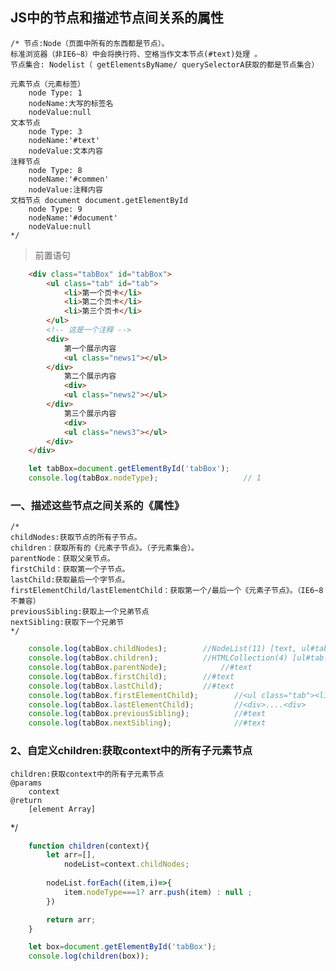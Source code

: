 ## JS中的节点和描述节点间关系的属性
>
    /* 节点:Node（页面中所有的东西都是节点）。
    标准浏览器（非IE6~8）中会将换行符、空格当作文本节点(#text)处理 。
    节点集合: Nodelist（ getElementsByName/ querySelectorA获取的都是节点集合）
    
    元素节点（元素标签）
        node Type: 1
        nodeName:大写的标签名
        nodeValue:null
    文本节点
        node Type: 3
        nodeName:'#text'
        nodeValue:文本内容
    注释节点
        node Type: 8
        nodeName:'#commen'
        nodeValue:注释内容
    文档节点 document document.getElementById
        node Type: 9
        nodeName:'#document'
        nodeValue:null 
    */
> 前置语句
```html
    <div class="tabBox" id="tabBox">
        <ul class="tab" id="tab">
            <li>第一个页卡</li>
            <li>第二个页卡</li>
            <li>第三个页卡</li>
        </ul>
        <!-- 这是一个注释 -->
        <div>
            第一个展示内容
            <ul class="news1"></ul>
        </div>
            第二个展示内容
            <div>
            <ul class="news2"></ul>
        </div>
            第三个展示内容
            <div>
            <ul class="news3"></ul>
        </div>
    </div>
```
```javascript
    let tabBox=document.getElementById('tabBox');
    console.log(tabBox.nodeType);                   // 1
```
### 一、描述这些节点之间关系的《属性》
> 
    /*  
    childNodes:获取节点的所有子节点。
    children：获取所有的《元素子节点》。（子元素集合）。
    parentNode：获取父亲节点。
    firstChild：获取第一个子节点。
    lastChild:获取最后一个字节点。
    firstElementChild/lastElementChild：获取第一个/最后一个《元素子节点》。（IE6~8不兼容）
    previousSibling:获取上一个兄弟节点
    nextSibling:获取下一个兄弟节
    */
```javascript
    console.log(tabBox.childNodes);        //NodeList(11) [text, ul#tab.tab, text, comment,..., div, text]
    console.log(tabBox.children);          //HTMLCollection(4) [ul#tab.tab, div, div, div, tab: ul#tab.tab]
    console.log(tabBox.parentNode);            //#text  
    console.log(tabBox.firstChild);        //#text  
    console.log(tabBox.lastChild);         //#text
    console.log(tabBox.firstElementChild);        //<ul class="tab"><li>...</ul> 元素后代内容也获取到了
    console.log(tabBox.lastElementChild);         //<div>....<div>              元素后代内容也获取到了
    console.log(tabBox.previousSibling);          //#text
    console.log(tabBox.nextSibling);              //#text
```

### 2、自定义children:获取context中的所有子元素节点
>
    children:获取context中的所有子元素节点
    @params 
        context
    @return
        [element Array]
 */


```javascript
    function children(context){
        let arr=[],
            nodeList=context.childNodes;
            
        nodeList.forEach((item,i)=>{
            item.nodeType===1? arr.push(item) : null ;
        })

        return arr;
    }

    let box=document.getElementById('tabBox');
    console.log(children(box));
```

